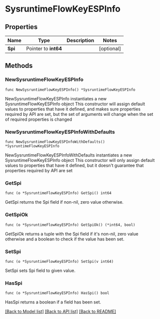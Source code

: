# SysruntimeFlowKeyESPInfo

## Properties

Name | Type | Description | Notes
------------ | ------------- | ------------- | -------------
**Spi** | Pointer to **int64** |  | [optional] 

## Methods

### NewSysruntimeFlowKeyESPInfo

`func NewSysruntimeFlowKeyESPInfo() *SysruntimeFlowKeyESPInfo`

NewSysruntimeFlowKeyESPInfo instantiates a new SysruntimeFlowKeyESPInfo object
This constructor will assign default values to properties that have it defined,
and makes sure properties required by API are set, but the set of arguments
will change when the set of required properties is changed

### NewSysruntimeFlowKeyESPInfoWithDefaults

`func NewSysruntimeFlowKeyESPInfoWithDefaults() *SysruntimeFlowKeyESPInfo`

NewSysruntimeFlowKeyESPInfoWithDefaults instantiates a new SysruntimeFlowKeyESPInfo object
This constructor will only assign default values to properties that have it defined,
but it doesn't guarantee that properties required by API are set

### GetSpi

`func (o *SysruntimeFlowKeyESPInfo) GetSpi() int64`

GetSpi returns the Spi field if non-nil, zero value otherwise.

### GetSpiOk

`func (o *SysruntimeFlowKeyESPInfo) GetSpiOk() (*int64, bool)`

GetSpiOk returns a tuple with the Spi field if it's non-nil, zero value otherwise
and a boolean to check if the value has been set.

### SetSpi

`func (o *SysruntimeFlowKeyESPInfo) SetSpi(v int64)`

SetSpi sets Spi field to given value.

### HasSpi

`func (o *SysruntimeFlowKeyESPInfo) HasSpi() bool`

HasSpi returns a boolean if a field has been set.


[[Back to Model list]](../README.md#documentation-for-models) [[Back to API list]](../README.md#documentation-for-api-endpoints) [[Back to README]](../README.md)


